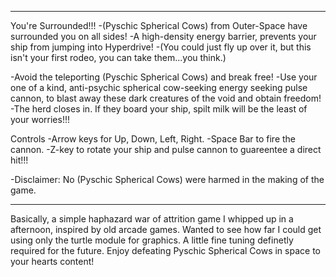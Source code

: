 -------------------------------------------------------------------------------------------------------------------------------------------------------------------------
You're Surrounded!!!
-(Pyschic Spherical Cows) from Outer-Space have surrounded you on all sides!
-A high-density energy barrier, prevents your ship from jumping into Hyperdrive!
-(You could just fly up over it, but this isn't your first rodeo, you can take them...you think.)

-Avoid the teleporting (Pyschic Spherical Cows) and break free!
-Use your one of a kind, anti-psychic spherical cow-seeking energy seeking pulse cannon, to 
blast away these dark creatures of the void and obtain freedom! 
-The herd closes in. If they board your ship, spilt milk will be the least of your worries!!!

Controls
-Arrow keys for Up, Down, Left, Right.
-Space Bar to fire the cannon.
-Z-key to rotate your ship and pulse cannon to guareentee a direct hit!!!


-Disclaimer:
No (Pyschic Spherical Cows) were harmed in the making of the game.

------------------------------------------------------------------------------------------------------------------------------------------------------------------------
Basically, a simple haphazard war of attrition game I whipped up in a afternoon, inspired by old arcade games.
Wanted to see how far I could get using only the turtle module for graphics.
A little fine tuning definetly required for the future.
Enjoy defeating Pyschic Spherical Cows in space to your hearts content!
